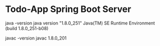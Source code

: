 # Todo-App Spring Boot Server

java -version
java version "1.8.0_251"
Java(TM) SE Runtime Environment (build 1.8.0_251-b08)

javac -version
javac 1.8.0_201
